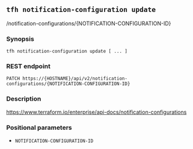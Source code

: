 ## `tfh notification-configuration update`

/notification-configurations/{NOTIFICATION-CONFIGURATION-ID}

### Synopsis

    tfh notification-configuration update [ ... ]

### REST endpoint

    PATCH https://{HOSTNAME}/api/v2/notification-configurations/{NOTIFICATION-CONFIGURATION-ID}

### Description

https://www.terraform.io/enterprise/api-docs/notification-configurations

### Positional parameters

* `NOTIFICATION-CONFIGURATION-ID`

